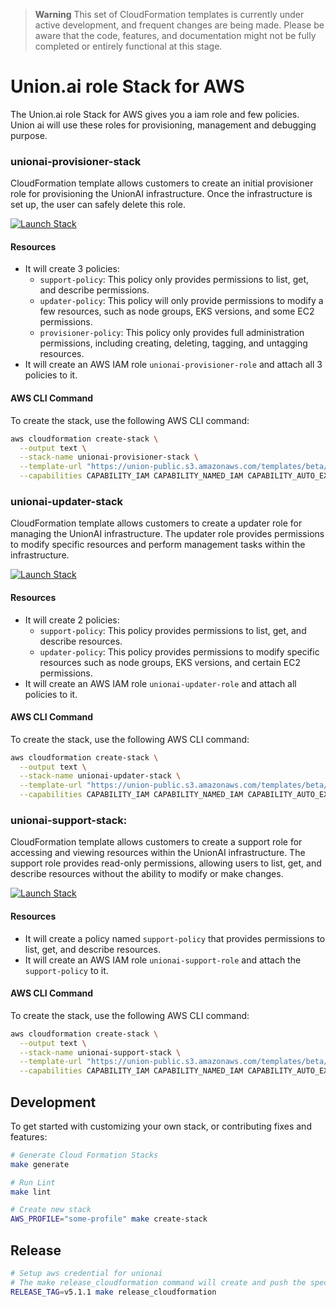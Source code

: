 > **Warning**
> This set of CloudFormation templates is currently under active development, and frequent changes are being made. Please be aware that the code, features, and documentation might not be fully completed or entirely functional at this stage.

# Union.ai role Stack for AWS

The Union.ai role Stack for AWS gives you a iam role and few policies. Union ai will use these roles for provisioning, management and debugging purpose.

### unionai-provisioner-stack
CloudFormation template allows customers to create an initial provisioner role for provisioning the UnionAI infrastructure. Once the infrastructure is set up, the user can safely delete this role.

[![Launch Stack](https://s3.amazonaws.com/cloudformation-examples/cloudformation-launch-stack.png)](https://console.aws.amazon.com/cloudformation/home?region=region#/stacks/new?stackName=unionai-provisioner-stack&templateURL=https://union-public.s3.amazonaws.com/templates/beta/unionai-provisioner-role.template.yaml)

#### Resources
- It will create 3 policies:
   - `support-policy`: This policy only provides permissions to list, get, and describe permissions.
   - `updater-policy`: This policy will only provide permissions to modify a few resources, such as node groups, EKS versions, and some EC2 permissions.
   - `provisioner-policy`: This policy only provides full administration permissions, including creating, deleting, tagging, and untagging resources.
- It will create an AWS IAM role `unionai-provisioner-role` and attach all 3 policies to it.

#### AWS CLI Command
To create the stack, use the following AWS CLI command:

```bash
aws cloudformation create-stack \
  --output text \
  --stack-name unionai-provisioner-stack \
  --template-url "https://union-public.s3.amazonaws.com/templates/beta/unionai-provisioner-role.template.yaml" \
  --capabilities CAPABILITY_IAM CAPABILITY_NAMED_IAM CAPABILITY_AUTO_EXPAND
```

### unionai-updater-stack
CloudFormation template allows customers to create a updater role for managing the UnionAI infrastructure. The updater role provides permissions to modify specific resources and perform management tasks within the infrastructure.

[![Launch Stack](https://s3.amazonaws.com/cloudformation-examples/cloudformation-launch-stack.png)](https://console.aws.amazon.com/cloudformation/home?region=region#/stacks/new?stackName=unionai-provisioner-stack&templateURL=https://union-public.s3.amazonaws.com/templates/beta/unionai-updater-role.template.yaml)

#### Resources
- It will create 2 policies:
   - `support-policy`: This policy provides permissions to list, get, and describe resources.
   - `updater-policy`: This policy provides permissions to modify specific resources such as node groups, EKS versions, and certain EC2 permissions.
- It will create an AWS IAM role `unionai-updater-role` and attach all policies to it.

#### AWS CLI Command
To create the stack, use the following AWS CLI command:

```bash
aws cloudformation create-stack \
  --output text \
  --stack-name unionai-updater-stack \
  --template-url "https://union-public.s3.amazonaws.com/templates/beta/unionai-updater-role.template.yaml" \
  --capabilities CAPABILITY_IAM CAPABILITY_NAMED_IAM CAPABILITY_AUTO_EXPAND
```

### unionai-support-stack:
CloudFormation template allows customers to create a support role for accessing and viewing resources within the UnionAI infrastructure. The support role provides read-only permissions, allowing users to list, get, and describe resources without the ability to modify or make changes.

[![Launch Stack](https://s3.amazonaws.com/cloudformation-examples/cloudformation-launch-stack.png)](https://console.aws.amazon.com/cloudformation/home?region=region#/stacks/new?stackName=unionai-provisioner-stack&templateURL=https://union-public.s3.amazonaws.com/templates/beta/unionai-support-role.template.yaml)

#### Resources
- It will create a policy named `support-policy` that provides permissions to list, get, and describe resources.
- It will create an AWS IAM role `unionai-support-role` and attach the `support-policy` to it.

#### AWS CLI Command
To create the stack, use the following AWS CLI command:

```bash
aws cloudformation create-stack \
  --output text \
  --stack-name unionai-support-stack \
  --template-url "https://union-public.s3.amazonaws.com/templates/beta/unionai-support-role.template.yaml" \
  --capabilities CAPABILITY_IAM CAPABILITY_NAMED_IAM CAPABILITY_AUTO_EXPAND
```

## Development
To get started with customizing your own stack, or contributing fixes and features:

```bash
# Generate Cloud Formation Stacks
make generate

# Run Lint
make lint

# Create new stack
AWS_PROFILE="some-profile" make create-stack
```

## Release
```bash
# Setup aws credential for unionai
# The make release_cloudformation command will create and push the specified tag in the Git repository. Additionally, it will publish the generated CloudFormation template to the designated S3 bucket.
RELEASE_TAG=v5.1.1 make release_cloudformation
```

